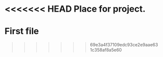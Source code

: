 <<<<<<< HEAD
Place for project.
=======
# First file
>>>>>>> 69e3a4f37109edc93ce2e9aae631c358af8a5e60
